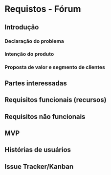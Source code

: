 # Requistos - Fórum
## Introdução
### Declaração do problema

### Intenção do produto

### Proposta de valor e segmento de clientes

## Partes interessadas

## Requisitos funcionais (recursos)

## Requisitos não funcionais

## MVP

## Histórias de usuários

## Issue Tracker/Kanban
